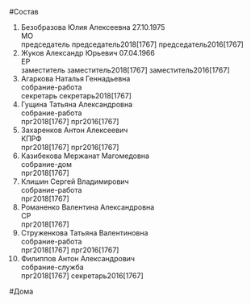#Состав  
1. Безобразова Юлия Алексеевна 27.10.1975  
    МО  
    председатель председатель2018[1767] председатель2016[1767]  
2. Жуков Александр Юрьевич 07.04.1966  
    ЕР  
    заместитель заместитель2018[1767] заместитель2016[1767]  
3. Агаркова Наталья Геннадьевна  
    собрание-работа  
    секретарь секретарь2018[1767]  
4. Гущина Татьяна Александровна  
    собрание-работа  
    прг2018[1767] прг2016[1767]  
5. Захаренков Антон Алексеевич  
    КПРФ  
    прг2018[1767] прг2016[1767]  
6. Казибекова Мержанат Магомедовна  
    собрание-дом  
    прг2018[1767]  
7. Клишин Сергей Владимирович  
    собрание-работа  
    прг2018[1767]  
8. Романенко Валентина Александровна  
    СР  
    прг2018[1767]  
9. Струженкова Татьяна Валентиновна  
    собрание-работа  
    прг2018[1767] прг2016[1767]  
10. Филиппов Антон Александрович  
    собрание-служба  
    прг2018[1767] секретарь2016[1767]  

#Дома  
